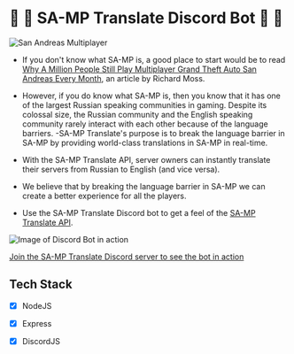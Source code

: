 # 🚀 🎉 SA-MP Translate Discord Bot 🚀 🎉

![San Andreas Multiplayer](https://www.sa-mp.com/images/logo.gif)
- If you don't know what SA-MP is, a good place to start would be to read [Why A Million People Still Play Multiplayer Grand Theft Auto San Andreas Every Month](https://www.rockpapershotgun.com/2016/09/15/why-a-million-people-still-play-multiplayer-grand-theft-auto-san-andreas-every-month/ "Article"), an article by Richard Moss.

- However, if you do know what SA-MP is, then you know that it has one of the largest Russian speaking communities in gaming. Despite its colossal size, the Russian community and the English speaking community rarely interact with each other because of the language barriers.
-SA-MP Translate's purpose is to break the language barrier in SA-MP by providing world-class translations in SA-MP in real-time.
- With the SA-MP Translate API, server owners can instantly translate their servers from Russian to English (and vice versa).
- We believe that by breaking the language barrier in SA-MP we can create a better experience for all the players.

 
- Use the SA-MP Translate Discord bot to get a feel of the [SA-MP Translate API](https://www.sa-mp-translate.com).

![Image of Discord Bot in action](https://imgur.com/XGbfs8j.png)


[Join the SA-MP Translate Discord server to see the bot in action](https://discord.gg/dBt4zjqT)

## Tech Stack
- [x] NodeJS
- [x] Express
- [x] DiscordJS



